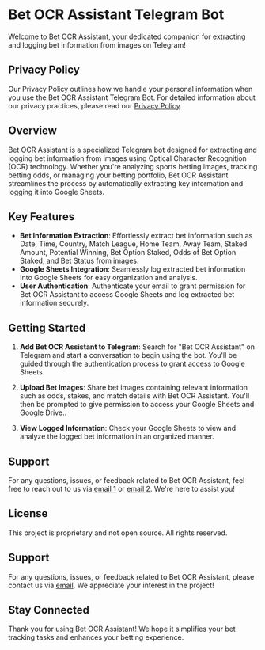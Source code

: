 # Bet OCR Assistant Telegram Bot

<!-- ![Bet OCR Assistant Logo](/path/to/bet_ocr_assistant_logo.png) -->

Welcome to Bet OCR Assistant, your dedicated companion for extracting and logging bet information from images on Telegram!

## Privacy Policy

Our Privacy Policy outlines how we handle your personal information when you use the Bet OCR Assistant Telegram Bot. For detailed information about our privacy practices, please read our [Privacy Policy](/PRIVACY_POLICY.md).

## Overview

Bet OCR Assistant is a specialized Telegram bot designed for extracting and logging bet information from images using Optical Character Recognition (OCR) technology. Whether you're analyzing sports betting images, tracking betting odds, or managing your betting portfolio, Bet OCR Assistant streamlines the process by automatically extracting key information and logging it into Google Sheets.

## Key Features

- **Bet Information Extraction**: Effortlessly extract bet information such as Date, Time, Country, Match League, Home Team, Away Team, Staked Amount, Potential Winning, Bet Option Staked, Odds of Bet Option Staked, and Bet Status from images.
- **Google Sheets Integration**: Seamlessly log extracted bet information into Google Sheets for easy organization and analysis.
- **User Authentication**: Authenticate your email to grant permission for Bet OCR Assistant to access Google Sheets and log extracted bet information securely.

## Getting Started

1. **Add Bet OCR Assistant to Telegram**: Search for "Bet OCR Assistant" on Telegram and start a conversation to begin using the bot. You'll be guided through the authentication process to grant access to Google Sheets.

2. **Upload Bet Images**: Share bet images containing relevant information such as odds, stakes, and match details with Bet OCR Assistant. You'll then be prompted to give permission to access your Google Sheets and Google Drive.. 

3. **View Logged Information**: Check your Google Sheets to view and analyze the logged bet information in an organized manner.

## Support

For any questions, issues, or feedback related to Bet OCR Assistant, feel free to reach out to us via [email 1](mailto:thedelelinus@gmail.com) or [email 2](mailto:achamigos@gmail.com). We're here to assist you!

## License

This project is proprietary and not open source. All rights reserved.

## Support

For any questions, issues, or feedback related to Bet OCR Assistant, please contact us via [email](mailto:thedelelinus@gmail.com). We appreciate your interest in the project!


## Stay Connected

Thank you for using Bet OCR Assistant! We hope it simplifies your bet tracking tasks and enhances your betting experience.

